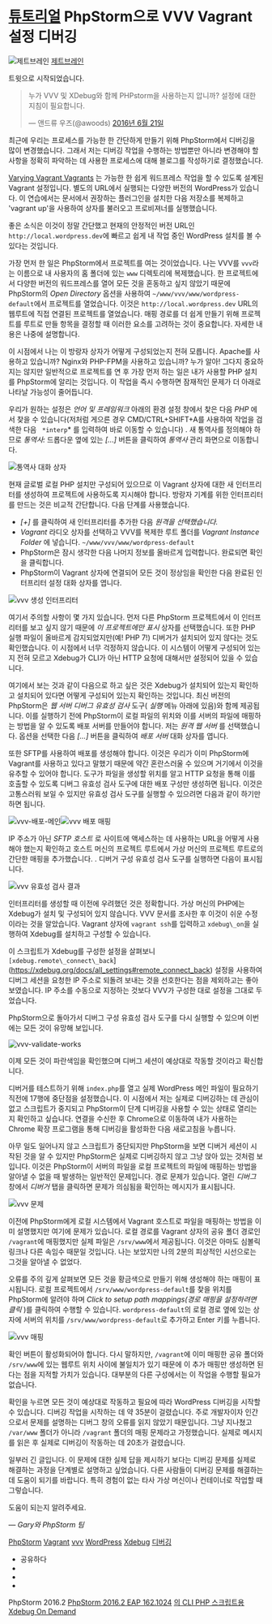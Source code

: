 [튜토리얼](/phpstorm/category/tutorials/) PhpStorm으로 VVV Vagrant 설정 디버깅 
===============================

![제트브레인](https://blog.jetbrains.com/wp-content/uploads/2021/03/jetbrains-200x200.jpg) [제트브레인](https://blog.jetbrains.com/author/jetbrains) 



 트윗으로 시작되었습니다.

> 누가 VVV 및 XDebug와 함께 PHPstorm을 사용하는지 압니까? 설정에 대한 지침이 필요합니다.
> 
>  — 앤드류 우즈(@awoods) [2016년 6월 21일](https://twitter.com/awoods/status/745095098031996929)

 최근에 우리는 프로세스를 가능한 한 간단하게 만들기 위해 PhpStorm에서 디버깅을 많이 변경했습니다. 그래서 저는 디버깅 작업을 수행하는 방법뿐만 아니라 변경해야 할 사항을 정확히 파악하는 데 사용한 프로세스에 대해 블로그를 작성하기로 결정했습니다.

 [Varying Vagrant Vagrants](https://github.com/Varying-Vagrant-Vagrants/VVV) 는 가능한 한 쉽게 워드프레스 작업을 할 수 있도록 설계된 Vagrant 설정입니다. 별도의 URL에서 실행되는 다양한 버전의 WordPress가 있습니다. 이 연습에서는 문서에서 권장하는 플러그인을 설치한 다음 저장소를 복제하고 'vagrant up'을 사용하여 상자를 불러오고 프로비져너를 실행했습니다.

 좋은 소식은 이것이 정말 간단했고 현재의 안정적인 버전 URL인 `http://local.wordpress.dev`에 빠르고 쉽게 내 작업 중인 WordPress 설치를 볼 수 있다는 것입니다.

 가장 먼저 한 일은 PhpStorm에서 프로젝트를 여는 것이었습니다. 나는 VVV를 `vvv`라는 이름으로 내 사용자의 홈 폴더에 있는 `www` 디렉토리에 복제했습니다. 한 프로젝트에서 다양한 버전의 워드프레스를 열어 모든 것을 혼동하고 싶지 않았기 때문에 PhpStorm의 *Open Directory* 옵션을 사용하여 `~/www/vvv/www/wordpress-default`에서 프로젝트를 열었습니다. 이것은 `http://local.wordpress.dev` URL의 웹루트에 직접 연결된 프로젝트를 열었습니다. 매핑 경로를 더 쉽게 만들기 위해 프로젝트를 루트로 만들 항목을 결정할 때 이러한 요소를 고려하는 것이 중요합니다. 자세한 내용은 나중에 설명합니다.

 이 시점에서 나는 이 방랑자 상자가 어떻게 구성되었는지 전혀 모릅니다. Apache를 사용하고 있습니까? Nginx와 PHP-FPM을 사용하고 있습니까? 누가 알아! 그다지 중요하지는 않지만 일반적으로 프로젝트를 연 후 가장 먼저 하는 일은 내가 사용할 PHP 설치를 PhpStorm에 알리는 것입니다. 이 작업을 즉시 수행하면 잠재적인 문제가 더 아래로 나타날 가능성이 줄어듭니다.

 우리가 원하는 설정은 *언어 및 프레임워크* 아래의 환경 설정 창에서 찾은 다음 *PHP* 에서 찾을 수 있습니다(저처럼 게으른 경우 CMD/CTRL+SHIFT+A를 사용하여 작업을 검색한 다음 ` *interp`* 를 입력하여 바로 이동할 수 있습니다) . 새 통역사를 정의해야 하므로 *통역사:* 드롭다운 옆에 있는 *\[…\]* 버튼을 클릭하여 *통역사* 관리 화면으로 이동합니다.

![통역사 대화 상자](https://blog.jetbrains.com/wp-content/uploads/2016/06/phpstorm-vvv-interpreters.png)

 현재 글로벌 로컬 PHP 설치만 구성되어 있으므로 이 Vagrant 상자에 대한 새 인터프리터를 생성하여 프로젝트에 사용하도록 지시해야 합니다. 방랑자 기계를 위한 인터프리터를 만드는 것은 비교적 간단합니다. 다음 단계를 사용했습니다.

- *\[+\]* 를 클릭하여 새 인터프리터를 추가한 다음 *원격을 선택했습니다.*
- *Vagrant* 라디오 상자를 선택하고 VVV를 복제한 루트 폴더를 *Vagrant Instance Folder* 에 넣습니다. `~/www/vvv/www/wordpress-default`
- PhpStorm은 잠시 생각한 다음 나머지 정보를 올바르게 입력합니다. 완료되면 확인을 클릭합니다.
- PhpStorm이 Vagrant 상자에 연결되어 모든 것이 정상임을 확인한 다음 완료된 인터프리터 설정 대화 상자를 엽니다.

![vvv 생성 인터프리터](https://blog.jetbrains.com/wp-content/uploads/2016/06/phpstorm-vvv-created-interpreter.png)

 여기서 주의할 사항이 몇 가지 있습니다. 먼저 다른 PhpStorm 프로젝트에서 이 인터프리터를 보고 싶지 않기 때문에 *이 프로젝트에만 표시* 상자를 선택했습니다. 또한 PHP 실행 파일이 올바르게 감지되었지만(예! PHP 7!) 디버거가 설치되어 있지 않다는 것도 확인했습니다. 이 시점에서 너무 걱정하지 않습니다. 이 시스템이 어떻게 구성되어 있는지 전혀 모르고 Xdebug가 CLI가 아닌 HTTP 요청에 대해서만 설정되어 있을 수 있습니다.

 여기에서 보는 것과 같이 다음으로 하고 싶은 것은 Xdebug가 설치되어 있는지 확인하고 설치되어 있다면 어떻게 구성되어 있는지 확인하는 것입니다. 최신 버전의 PhpStorm은 *웹 서버 디버그 유효성 검사* 도구( *실행* 메뉴 아래에 있음)와 함께 제공됩니다. 이를 실행하기 전에 PhpStorm이 로컬 파일의 위치와 이를 서버의 파일에 매핑하는 방법을 알 수 있도록 배포 서버를 만들어야 합니다. 저는 *원격 웹 서버* 를 선택했습니다.   옵션을 선택한 다음 *\[…\]* 버튼을 클릭하여 *배포 서버* 대화 상자를 엽니다.

 또한 SFTP를 사용하여 배포를 생성해야 합니다. 이것은 우리가 이미 PhpStorm에 Vagrant를 사용하고 있다고 말했기 때문에 약간 혼란스러울 수 있으며 거기에서 이것을 유추할 수 있어야 합니다. 도구가 파일을 생성할 위치를 알고 HTTP 요청을 통해 이를 호출할 수 있도록 디버그 유효성 검사 도구에 대한 배포 구성만 생성하면 됩니다. 이것은 고통스러워 보일 수 있지만 유효성 검사 도구를 실행할 수 있으려면 다음과 같이 하기만 하면 됩니다.

![vvv-배포-메인](https://blog.jetbrains.com/wp-content/uploads/2016/06/phpstorm-vvv-deployment-main.png)![vvv 배포 매핑](https://blog.jetbrains.com/wp-content/uploads/2016/06/phpstorm-vvv-deployment-mapping.png)

 IP 주소가 아닌 *SFTP 호스트* 로 사이트에 액세스하는 데 사용하는 URL을 어떻게 사용해야 했는지 확인하고 호스트 머신의 프로젝트 루트에서 가상 머신의 프로젝트 루트로의 간단한 매핑을 추가했습니다. . 디버거 구성 유효성 검사 도구를 실행하면 다음이 표시됩니다.

![vvv 유효성 검사 결과](https://blog.jetbrains.com/wp-content/uploads/2016/06/phpstorm-vvv-validate-results.png)

 인터프리터를 생성할 때 이전에 우려했던 것은 정확합니다. 가상 머신의 PHP에는 Xdebug가 설치 및 구성되어 있지 않습니다. VVV 문서를 조사한 후 이것이 쉬운 수정이라는 것을 알았습니다. Vagrant 상자에 `vagrant ssh`를 입력하고 `xdebug\_on`을 실행하여 Xdebug를 설치하고 구성할 수 있습니다.

 이 스크립트가 Xdebug를 구성한 설정을 살펴보니 ` [xdebug.remote\_connect\_back`](https://xdebug.org/docs/all_settings#remote_connect_back) 설정을 사용하여 디버그 세션을 요청한 IP 주소로 되돌려 보내는 것을 선호한다는 점을 제외하고는 좋아 보였습니다. IP 주소를 수동으로 지정하는 것보다 VVV가 구성한 대로 설정을 그대로 두었습니다.

 PhpStorm으로 돌아가서 디버그 구성 유효성 검사 도구를 다시 실행할 수 있으며 이번에는 모든 것이 유망해 보입니다.

![vvv-validate-works](https://blog.jetbrains.com/wp-content/uploads/2016/06/phpstorm-vvv-validate-works.png)

 이제 모든 것이 파란색임을 확인했으며 디버그 세션이 예상대로 작동할 것이라고 확신합니다.

 디버거를 테스트하기 위해 `index.php`를 열고 실제 WordPress 메인 파일이 필요하기 직전에 17행에 중단점을 설정했습니다. 이 시점에서 저는 실제로 디버깅하는 데 관심이 없고 스크립트가 중지되고 PhpStorm이 단계 디버깅을 사용할 수 있는 상태로 열리는지 확인하고 싶습니다. 연결을 수신한 후 Chrome으로 이동하여 내가 사용하는 Chrome 확장 프로그램을 통해 디버깅을 활성화한 다음 새로고침을 누릅니다.

 아무 일도 일어나지 않고 스크립트가 중단되지만 PhpStorm을 보면 디버거 세션이 시작된 것을 알 수 있지만 PhpStorm은 실제로 디버깅하지 않고 그냥 앉아 있는 것처럼 보입니다. 이것은 PhpStorm이 서버의 파일을 로컬 프로젝트의 파일에 매핑하는 방법을 알아낼 수 없을 때 발생하는 일반적인 문제입니다. 경로 문제가 있습니다. 열린 *디버그* 창에서 *디버거* 탭을 클릭하면 문제가 의심됨을 확인하는 메시지가 표시됩니다.

![vvv 문제](https://blog.jetbrains.com/wp-content/uploads/2016/06/phpstorm-vvv-problem.png)

 이전에 PhpStorm에게 로컬 시스템에서 Vagrant 호스트로 파일을 매핑하는 방법을 이미 설명했지만 여기에 문제가 있습니다. 로컬 경로를 Vagrant 상자의 공유 폴더 경로인 `/vagrant`에 매핑했지만 실제 파일은 `/srv/www`에서 제공됩니다. 이것은 아마도 심볼릭 링크나 다른 속임수 때문일 것입니다. 나는 보았지만 나의 2분의 피상적인 시선으로는 그것을 알아낼 수 없었다.

 오류를 주의 깊게 살펴보면 모든 것을 황금색으로 만들기 위해 생성해야 하는 매핑이 표시됩니다. 로컬 프로젝트에서 `/srv/www/wordpress-default`를 찾을 위치를 PhpStorm에 알려야 하며 *Click to setup path mappings(경로 매핑을 설정하려면 클릭* )를 클릭하여 수행할 수 있습니다. `wordpress-default`의 로컬 경로 옆에 있는 상자에 서버의 위치를 `/srv/www/wordpress-default`로 추가하고 Enter 키를 누릅니다.

![vvv 매핑](https://blog.jetbrains.com/wp-content/uploads/2016/06/phpstorm-vvv-mapping.png)

 확인 버튼이 활성화되어야 합니다. 다시 말하지만, `/vagrant`에 이미 매핑한 공유 폴더와 `/srv/www`에 있는 웹루트 위치 사이에 불일치가 있기 때문에 이 추가 매핑만 생성하면 된다는 점을 지적할 가치가 있습니다. 대부분의 다른 구성에서는 이 작업을 수행할 필요가 없습니다.

 확인을 누르면 모든 것이 예상대로 작동하고 필요에 따라 WordPress 디버깅을 시작할 수 있습니다. 디버깅 작업을 시작하는 데 약 35분이 걸렸습니다. 주로 개발자이자 인간으로서 문제를 설명하는 디버그 창의 오류를 읽지 않았기 때문입니다. 그냥 지나쳤고 `/var/www` 폴더가 아니라 `/vagrant` 폴더의 매핑 문제라고 가정했습니다. 실제로 메시지를 읽은 후 실제로 디버깅이 작동하는 데 20초가 걸렸습니다.

 일부러 긴 글입니다. 이 문제에 대한 실제 답을 제시하기 보다는 디버깅 문제를 실제로 해결하는 과정을 단계별로 설명하고 싶었습니다. 다른 사람들이 디버깅 문제를 해결하는 데 도움이 되기를 바랍니다. 특히 경험이 없는 타사 가상 머신이나 컨테이너로 작업할 때 그렇습니다.

 도움이 되는지 알려주세요.

 *— Gary와 PhpStorm 팀*

 [PhpStorm](/phpstorm/tag/phpstorm/) [Vagrant](/phpstorm/tag/vagrant/) [vvv](/phpstorm/tag/vvv/) [WordPress](/phpstorm/tag/wordpress/) [Xdebug](/phpstorm/tag/xdebug/) [디버깅](/phpstorm/tag/debugging/)

- 공유하다
- [](https://www.facebook.com/sharer.php?u=https%3A%2F%2Fblog.jetbrains.com%2Fphpstorm%2F2016%2F06%2Fdebugging-vvv-vagrant-setup-with-phpstorm%2F)
- [](https://twitter.com/intent/tweet?source=https%3A%2F%2Fblog.jetbrains.com%2Fphpstorm%2F2016%2F06%2Fdebugging-vvv-vagrant-setup-with-phpstorm%2F&text=https%3A%2F%2Fblog.jetbrains.com%2Fphpstorm%2F2016%2F06%2Fdebugging-vvv-vagrant-setup-with-phpstorm%2F&via=phpstorm)
- [](http://www.linkedin.com/shareArticle?mini=true&url=https%3A%2F%2Fblog.jetbrains.com%2Fphpstorm%2F2016%2F06%2Fdebugging-vvv-vagrant-setup-with-phpstorm%2F)



 [](https://blog.jetbrains.com/phpstorm/2016/06/xdebug-on-demand-for-cli-php-scripts-in-phpstorm-2016-2-eap/) PhpStorm 2016.2 [PhpStorm 2016.2 EAP 162.1024](https://blog.jetbrains.com/phpstorm/2016/06/phpstorm-2016-2-eap-162-1024/) [의 CLI PHP 스크립트용 Xdebug On Demand](https://blog.jetbrains.com/phpstorm/2016/06/xdebug-on-demand-for-cli-php-scripts-in-phpstorm-2016-2-eap/) [](https://blog.jetbrains.com/phpstorm/2016/06/phpstorm-2016-2-eap-162-1024/)